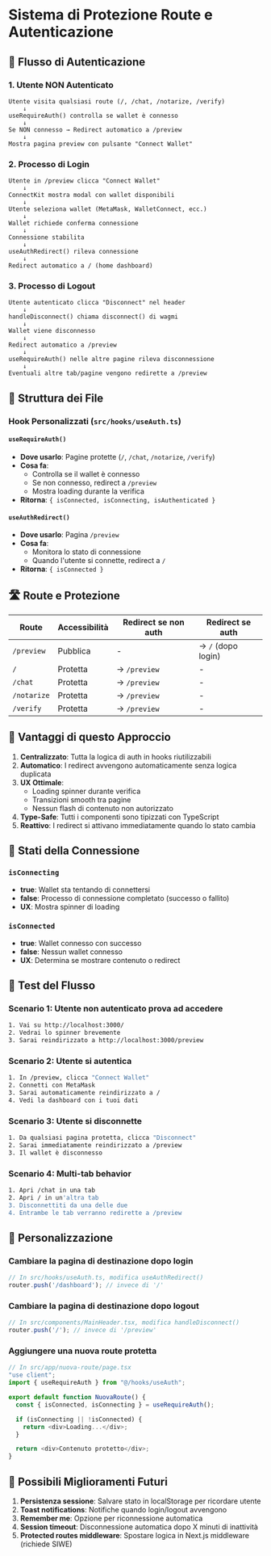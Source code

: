 # Sistema di Protezione Route e Autenticazione

## 🔐 Flusso di Autenticazione

### 1. Utente NON Autenticato

```
Utente visita qualsiasi route (/, /chat, /notarize, /verify)
    ↓
useRequireAuth() controlla se wallet è connesso
    ↓
Se NON connesso → Redirect automatico a /preview
    ↓
Mostra pagina preview con pulsante "Connect Wallet"
```

### 2. Processo di Login

```
Utente in /preview clicca "Connect Wallet"
    ↓
ConnectKit mostra modal con wallet disponibili
    ↓
Utente seleziona wallet (MetaMask, WalletConnect, ecc.)
    ↓
Wallet richiede conferma connessione
    ↓
Connessione stabilita
    ↓
useAuthRedirect() rileva connessione
    ↓
Redirect automatico a / (home dashboard)
```

### 3. Processo di Logout

```
Utente autenticato clicca "Disconnect" nel header
    ↓
handleDisconnect() chiama disconnect() di wagmi
    ↓
Wallet viene disconnesso
    ↓
Redirect automatico a /preview
    ↓
useRequireAuth() nelle altre pagine rileva disconnessione
    ↓
Eventuali altre tab/pagine vengono redirette a /preview
```

## 📁 Struttura dei File

### Hook Personalizzati (`src/hooks/useAuth.ts`)

#### `useRequireAuth()`
- **Dove usarlo**: Pagine protette (`/`, `/chat`, `/notarize`, `/verify`)
- **Cosa fa**: 
  - Controlla se il wallet è connesso
  - Se non connesso, redirect a `/preview`
  - Mostra loading durante la verifica
- **Ritorna**: `{ isConnected, isConnecting, isAuthenticated }`

#### `useAuthRedirect()`
- **Dove usarlo**: Pagina `/preview`
- **Cosa fa**:
  - Monitora lo stato di connessione
  - Quando l'utente si connette, redirect a `/`
- **Ritorna**: `{ isConnected }`

## 🛣️ Route e Protezione

| Route | Accessibilità | Redirect se non auth | Redirect se auth |
|-------|---------------|---------------------|-----------------|
| `/preview` | Pubblica | - | → `/` (dopo login) |
| `/` | Protetta | → `/preview` | - |
| `/chat` | Protetta | → `/preview` | - |
| `/notarize` | Protetta | → `/preview` | - |
| `/verify` | Protetta | → `/preview` | - |

## 🎯 Vantaggi di questo Approccio

1. **Centralizzato**: Tutta la logica di auth in hooks riutilizzabili
2. **Automatico**: I redirect avvengono automaticamente senza logica duplicata
3. **UX Ottimale**: 
   - Loading spinner durante verifica
   - Transizioni smooth tra pagine
   - Nessun flash di contenuto non autorizzato
4. **Type-Safe**: Tutti i componenti sono tipizzati con TypeScript
5. **Reattivo**: I redirect si attivano immediatamente quando lo stato cambia

## 🔄 Stati della Connessione

### `isConnecting`
- **true**: Wallet sta tentando di connettersi
- **false**: Processo di connessione completato (successo o fallito)
- **UX**: Mostra spinner di loading

### `isConnected`
- **true**: Wallet connesso con successo
- **false**: Nessun wallet connesso
- **UX**: Determina se mostrare contenuto o redirect

## 🧪 Test del Flusso

### Scenario 1: Utente non autenticato prova ad accedere
```bash
1. Vai su http://localhost:3000/
2. Vedrai lo spinner brevemente
3. Sarai reindirizzato a http://localhost:3000/preview
```

### Scenario 2: Utente si autentica
```bash
1. In /preview, clicca "Connect Wallet"
2. Connetti con MetaMask
3. Sarai automaticamente reindirizzato a /
4. Vedi la dashboard con i tuoi dati
```

### Scenario 3: Utente si disconnette
```bash
1. Da qualsiasi pagina protetta, clicca "Disconnect"
2. Sarai immediatamente reindirizzato a /preview
3. Il wallet è disconnesso
```

### Scenario 4: Multi-tab behavior
```bash
1. Apri /chat in una tab
2. Apri / in un'altra tab
3. Disconnettiti da una delle due
4. Entrambe le tab verranno redirette a /preview
```

## 🎨 Personalizzazione

### Cambiare la pagina di destinazione dopo login
```typescript
// In src/hooks/useAuth.ts, modifica useAuthRedirect()
router.push('/dashboard'); // invece di '/'
```

### Cambiare la pagina di destinazione dopo logout
```typescript
// In src/components/MainHeader.tsx, modifica handleDisconnect()
router.push('/'); // invece di '/preview'
```

### Aggiungere una nuova route protetta
```typescript
// In src/app/nuova-route/page.tsx
"use client";
import { useRequireAuth } from "@/hooks/useAuth";

export default function NuovaRoute() {
  const { isConnected, isConnecting } = useRequireAuth();

  if (isConnecting || !isConnected) {
    return <div>Loading...</div>;
  }

  return <div>Contenuto protetto</div>;
}
```

## 🔮 Possibili Miglioramenti Futuri

1. **Persistenza sessione**: Salvare stato in localStorage per ricordare utente
2. **Toast notifications**: Notifiche quando login/logout avvengono
3. **Remember me**: Opzione per riconnessione automatica
4. **Session timeout**: Disconnessione automatica dopo X minuti di inattività
5. **Protected routes middleware**: Spostare logica in Next.js middleware (richiede SIWE)
